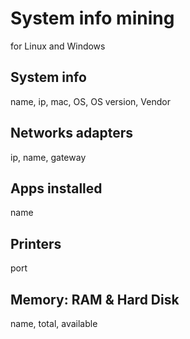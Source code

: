 # System info mining
for Linux and Windows
## System info
name, ip, mac, OS, OS version, Vendor
## Networks adapters
ip, name, gateway
## Apps installed
name
## Printers
port
## Memory: RAM & Hard Disk
name, total, available
